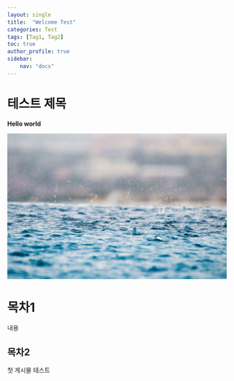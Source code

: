 ```yaml
---
layout: single
title:  "Welcome Test"
categories: Test
tags: [Tag1, Tag2]
toc: true
author_profile: true
sidebar:
    nav: "docs"
---
```


# 테스트 제목

**Hello world**

![rain](/assets/images/rain-unsplash.jpg)

# 목차1

내용

## 목차2

첫 게시물 테스트

